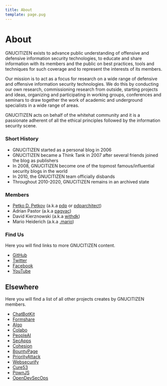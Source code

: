 ```yaml
---
title: About
template: page.pug
---
```


# About

GNUCITIZEN exists to advance public understanding of offensive and defensive information security technologies, to educate and share information with its members and the public on best practices, tools and techniques for such coverage and to represent the interests of its members.

Our mission is to act as a focus for research on a wide range of defensive and offensive information security technologies. We do this by conducting our own research, commissioning research from outside, starting projects and ideas, organizing and participating in working groups, conferences and seminars to draw together the work of academic and underground specialists in a wide range of areas.

GNUCITIZEN acts on behalf of the whitehat community and it is a passionate adherent of all the ethical principles followed by the information security scene.

### Short History

- GNUCITIZEN started as a personal blog in 2006
- GNUCITIZEN became a Think Tank in 2007 after several friends joined the blog as publishers
- In 2008, GNUCITIZEN become one of the topmost famous/influential security blogs in the world
- In 2010, the GNUCITIZEN team officially disbands
- Throughout 2010-2020, GNUCITIZEN remains in an archived state

### Members

- [Petko D. Petkov](/members/pdp.html) (a.k.a [pdp](https://twitter.com/pdp) or [pdparchitect](https://github.com/pdparchitect))
- Adrian Pastor (a.k.a [pagvac](https://github.com/pagvac))
- David Kierznowski (a.k.a [withdk](https://twitter.com/withdk))
- Mario Heiderich (a.k.a [.mario](https://twitter.com/cure53berlin))

### Find Us

Here you will find links to more GNUCITIZEN content.

* [GitHub](https://github.com/gnucitizen)
* [Twitter](https://twitter.com/gnucitizen)
* [Facebook](https://www.facebook.com/gnucitizen)
* [YouTube](https://www.youtube.com/user/gnucitizen)

## Elsewhere

Here you will find a list of all other projects creates by GNUCITIZEN members.

* [ChatBotKit](https://chatbotkit.com)
* [Formshare](https://formshare.ai)
* [Algo](https://algo.chatbotkit.com)
* [Colabo](https://colabo.chatbotkit.com)
* [PeopleAI](https://peopleai.app)
* [SecApps](https://secapps.com)
* [Cohesion](https://cohesion.sh)
* [BountyPage](https://bountypage.com)
* [PriorityAttack](https://priorityattack.com)
* [Websecurify](https://websecurify.com)
* [Cure53](https://cure53.de/)
* [PownJS](https://pownjs.com)
* [OpenDevSecOps](https://opendevsecops.org)
